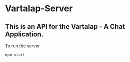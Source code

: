 # Vartalap-Server

## This is an API for the Vartalap - A Chat Application.

To run the server
```
npm start
```